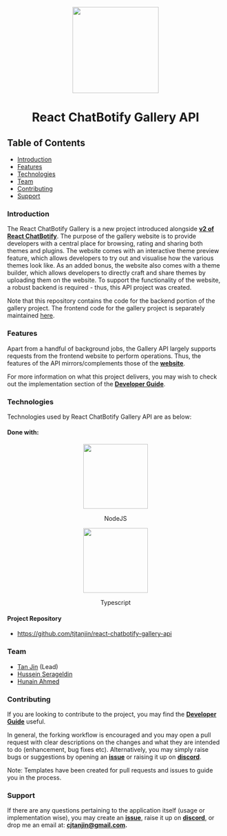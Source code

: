 <p align="center">
  <img width="200px" src="https://raw.githubusercontent.com/tjtanjin/react-chatbotify/main/assets/logo.png" />
  <h1 align="center">React ChatBotify Gallery API</h1>
</p>

## Table of Contents
* [Introduction](#introduction)
* [Features](#features)
* [Technologies](#technologies)
* [Team](#team)
* [Contributing](#contributing)
* [Support](#support)

### Introduction

The React ChatBotify Gallery is a new project introduced alongside [**v2 of React ChatBotify**](https://medium.com/@tjtanjin/react-chatbotify-v2-beta-release-whats-changed-what-s-new-and-what-s-next-6aec9e049a98). The purpose of the gallery website is to provide developers with a central place for browsing, rating and sharing both themes and plugins. The website comes with an interactive theme preview feature, which allows developers to try out and visualise how the various themes look like. As an added bonus, the website also comes with a theme builder, which allows developers to directly craft and share themes by uploading them on the website. To support the functionality of the website, a robust backend is required - thus, this API project was created.

Note that this repository contains the code for the backend portion of the gallery project. The frontend code for the gallery project is separately maintained [here](https://github.com/tjtanjin/react-chatbotify-gallery-website).

### Features

Apart from a handful of background jobs, the Gallery API largely supports requests from the frontend website to perform operations. Thus, the features of the API mirrors/complements those of the [**website**](https://github.com/tjtanjin/react-chatbotify-gallery-website?tab=readme-ov-file#features).

For more information on what this project delivers, you may wish to check out the implementation section of the [**Developer Guide**](https://github.com/tjtanjin/react-chatbotify-gallery-api/blob/main/docs/DeveloperGuide.md).

### Technologies
Technologies used by React ChatBotify Gallery API are as below:
#### Done with:

<p align="center">
  <img height="150" width="150" src="https://static-00.iconduck.com/assets.00/node-js-icon-454x512-nztofx17.png" />
</p>
<p align="center">
NodeJS
</p>
<p align="center">
  <img height="150" width="150" src="https://upload.wikimedia.org/wikipedia/commons/thumb/4/4c/Typescript_logo_2020.svg/2048px-Typescript_logo_2020.svg.png" />
</p>
<p align="center">
Typescript
</p>

#### Project Repository
- https://github.com/tjtanjin/react-chatbotify-gallery-api

### Team
* [Tan Jin](https://github.com/tjtanjin) (Lead)
* [Hussein Serageldin](https://github.com/HusseinSerag)
* [Hunain Ahmed](https://github.com/hunxjunedo)

### Contributing
If you are looking to contribute to the project, you may find the [**Developer Guide**](https://github.com/tjtanjin/react-chatbotify-gallery-api/blob/main/docs/DeveloperGuide.md) useful.

In general, the forking workflow is encouraged and you may open a pull request with clear descriptions on the changes and what they are intended to do (enhancement, bug fixes etc). Alternatively, you may simply raise bugs or suggestions by opening an [**issue**](https://github.com/tjtanjin/react-chatbotify-gallery-api/issues) or raising it up on [**discord**](https://discord.gg/6R4DK4G5Zh).

Note: Templates have been created for pull requests and issues to guide you in the process.

### Support
If there are any questions pertaining to the application itself (usage or implementation wise), you may create an [**issue**](https://github.com/tjtanjin/react-chatbotify-gallery-api/issues), raise it up on [**discord**](https://discord.gg/6R4DK4G5Zh), or drop me an email at: **cjtanjin@gmail.com.**